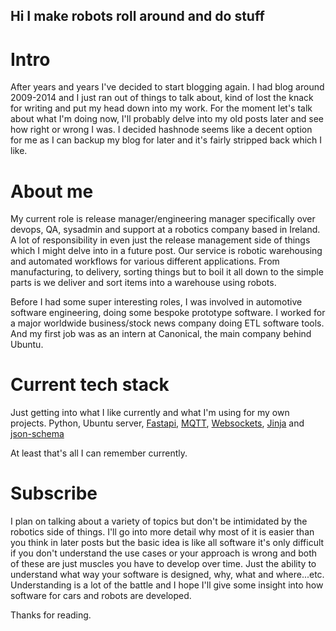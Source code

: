 ## Hi I make robots roll around and do stuff

# Intro

After years and years I've decided to start blogging again. I had blog around 2009-2014 and I just ran out of things to talk about, kind of lost the knack for writing and put my head down into my work. For the moment let's talk about what I'm doing now, I'll probably delve into my old posts later and see how right or wrong I was. I decided hashnode seems like a decent option for me as I can backup my blog for later and it's fairly stripped back which I like. 

# About me

My current role is release manager/engineering manager specifically over devops, QA, sysadmin and support at a robotics company based in Ireland. A lot of responsibility in even just the release management side of things which I might delve into in a future post. Our service is robotic warehousing and automated workflows for various different applications. From manufacturing, to delivery, sorting things but to boil it all down to the simple parts is we deliver and sort items into a warehouse using robots. 

Before I had some super interesting roles, I was involved in automotive software engineering, doing some bespoke prototype software. I worked for a major worldwide business/stock news company doing ETL software tools. And my first job was as an intern at Canonical, the main company behind Ubuntu. 

# Current tech stack

Just getting into what I like currently and what I'm using for my own projects.  Python, Ubuntu server, [Fastapi](https://fastapi.tiangolo.com/),  [MQTT](https://mqtt.org/),  [Websockets](https://websockets.readthedocs.io/),  [Jinja](https://jinja.palletsprojects.com/en/3.0.x/) and  [json-schema](https://json-schema.org/) 

At least that's all I can remember currently. 

# Subscribe

I plan on talking about a variety of topics but don't be intimidated by the robotics side of things. I'll go into more detail why most of it is easier than you think in later posts but the basic idea is like all software it's only difficult if you don't understand the use cases or your approach is wrong and both of these are just muscles you have to develop over time. Just the ability to understand what way your software is designed, why, what and where...etc. Understanding is a lot of the battle and I hope I'll give some insight into how software for cars and robots are developed. 

Thanks for reading. 